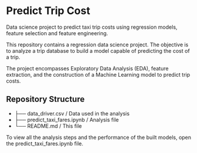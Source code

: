 # Predict Trip Cost
Data science project to predict taxi trip costs using regression models, feature selection and feature engineering.

This repository contains a regression data science project. The objective is to analyze a trip database to build a model capable of predicting the cost of a trip.

The project encompasses Exploratory Data Analysis (EDA), feature extraction, and the construction of a Machine Learning model to predict trip costs.

## Repository Structure
* ├── data_driver.csv                 / Data used in the analysis
* ├── predict_taxi_fares.ipynb        / Analysis file
* └── README.md                       / This file

  
To view all the analysis steps and the performance of the built models, open the predict_taxi_fares.ipynb file.
